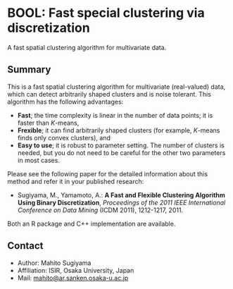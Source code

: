 BOOL: Fast special clustering via discretization
================================================

A fast spatial clustering algorithm for multivariate data.

Summary
-------

This is a fast spatial clustering algorithm for multivariate (real-valued) data, which can detect arbitrarily shaped clusters and is noise tolerant.
This algorithm has the following advantages:

* **Fast**; the time complexity is linear in the number of data points; it is faster than *K*-means,
* **Frexible**; it can find arbitrarily shaped clusters (for example, *K*-means finds only convex clusters), and
* **Easy to use**; it is robust to parameter setting. The number of clusters is needed, but you do not need to be careful for the other two parameters in most cases.

Please see the following paper for the detailed information about this method and refer it in your published research:

* Sugiyama, M., Yamamoto, A.: **A Fast and Flexible Clustering Algorithm Using Binary Discretization**,
    *Proceedings of the 2011 IEEE International Conference on Data Mining* (ICDM 2011), 1212-1217, 2011.

Both an R package and C++ implementation are available.

Contact
-------

* Author: Mahito Sugiyama
* Affiliation: ISIR, Osaka University, Japan
* Mail: mahito@ar.sanken.osaka-u.ac.jp
